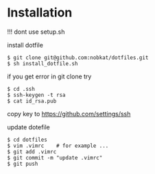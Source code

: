 # Installation

!!! dont use setup.sh


install dotfile

```
$ git clone git@github.com:nobkat/dotfiles.git
$ sh install_dotfile.sh
```

if you get error in git clone try
```
$ cd .ssh
$ ssh-keygen -t rsa
$ cat id_rsa.pub
```
copy key to https://github.com/settings/ssh

update dotefile

```
$ cd dotfiles
$ vim .vimrc    # for example ...
$ git add .vimrc
$ git commit -m "update .vimrc"
$ git push
```







